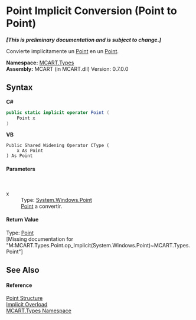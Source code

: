 # Point&nbsp;Implicit Conversion (Point to Point)
 _**\[This is preliminary documentation and is subject to change.\]**_

Convierte implícitamente un <a href="http://msdn2.microsoft.com/es-es/library/ms602977" target="_blank">Point</a> en un <a href="96c52a46-15c7-62ef-5b7a-5371b8695e0d">Point</a>.

**Namespace:**&nbsp;<a href="c5168ca1-3831-8d0b-91b8-6ec8e54f9c51">MCART.Types</a><br />**Assembly:**&nbsp;MCART (in MCART.dll) Version: 0.7.0.0

## Syntax

**C#**<br />
``` C#
public static implicit operator Point (
	Point x
)
```

**VB**<br />
``` VB
Public Shared Widening Operator CType ( 
	x As Point
) As Point
```


#### Parameters
&nbsp;<dl><dt>x</dt><dd>Type: <a href="http://msdn2.microsoft.com/es-es/library/ms602977" target="_blank">System.Windows.Point</a><br /><a href="http://msdn2.microsoft.com/es-es/library/ms602977" target="_blank">Point</a> a convertir.</dd></dl>

#### Return Value
Type: <a href="96c52a46-15c7-62ef-5b7a-5371b8695e0d">Point</a><br />\[Missing <returns> documentation for "M:MCART.Types.Point.op_Implicit(System.Windows.Point)~MCART.Types.Point"\]

## See Also


#### Reference
<a href="96c52a46-15c7-62ef-5b7a-5371b8695e0d">Point Structure</a><br /><a href="ff636be8-0cac-c88a-2e9c-57b61197c572">Implicit Overload</a><br /><a href="c5168ca1-3831-8d0b-91b8-6ec8e54f9c51">MCART.Types Namespace</a><br />